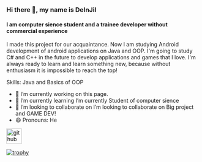 ### Hi there 👋, my name is DeInJiI
#### I am computer sience student and a trainee developer without commercial experience


I made this project for our acquaintance. Now I am studying Android development of android applications on Java and OOP. I'm going to study C# and C++ in the future to develop applications and games that I love. I'm always ready to learn and learn something new, because without enthusiasm it is impossible to reach the top!

Skills: Java and Basics of OOP

- 🔭 I’m currently working on this page. 
- 🌱 I’m currently learning I’m currently Student of computer sience  
- 👯 I’m looking to collaborate on I’m looking to collaborate on Big project and GAME DEV!  
- 😄 Pronouns: He 


[<img src='https://cdn.jsdelivr.net/npm/simple-icons@3.0.1/icons/github.svg' alt='github' height='40'>](https://github.com/DeInJiI)  

[![trophy](https://github-profile-trophy.vercel.app/?username=DeInJiI)](https://github.com/ryo-ma/github-profile-trophy)
